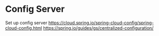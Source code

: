 # Config Server


Set up config server
https://cloud.spring.io/spring-cloud-config/spring-cloud-config.html
https://spring.io/guides/gs/centralized-configuration/
